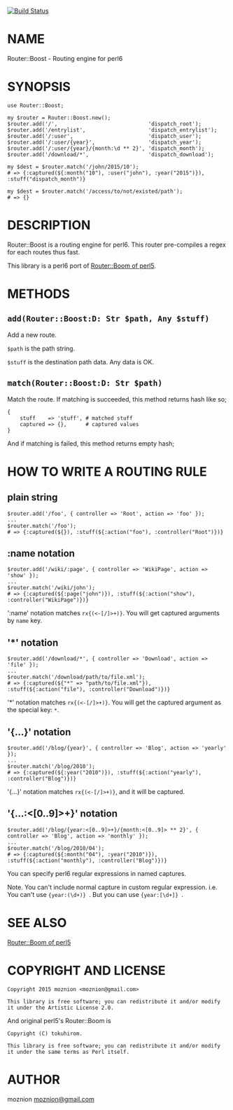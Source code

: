 [![Build Status](https://travis-ci.org/moznion/p6-Router-Boost.svg?branch=master)](https://travis-ci.org/moznion/p6-Router-Boost)

NAME
====

Router::Boost - Routing engine for perl6

SYNOPSIS
========

    use Router::Boost;

    my $router = Router::Boost.new();
    $router.add('/',                             'dispatch_root');
    $router.add('/entrylist',                    'dispatch_entrylist');
    $router.add('/:user',                        'dispatch_user');
    $router.add('/:user/{year}',                 'dispatch_year');
    $router.add('/:user/{year}/{month:\d ** 2}', 'dispatch_month');
    $router.add('/download/*',                   'dispatch_download');

    my $dest = $router.match('/john/2015/10');
    # => {:captured(${:month("10"), :user("john"), :year("2015")}), :stuff("dispatch_month")}

    my $dest = $router.match('/access/to/not/existed/path');
    # => {}

DESCRIPTION
===========

Router::Boost is a routing engine for perl6. This router pre-compiles a regex for each routes thus fast.

This library is a perl6 port of [Router::Boom of perl5](https://metacpan.org/pod/Router::Boom).

METHODS
=======

`add(Router::Boost:D: Str $path, Any $stuff)`
---------------------------------------------

Add a new route.

`$path` is the path string.

`$stuff` is the destination path data. Any data is OK.

`match(Router::Boost:D: Str $path)`
-----------------------------------

Match the route. If matching is succeeded, this method returns hash like so;

    {
        stuff    => 'stuff', # matched stuff
        captured => {},      # captured values
    }

And if matching is failed, this method returns empty hash;

HOW TO WRITE A ROUTING RULE
===========================

plain string
------------

    $router.add('/foo', { controller => 'Root', action => 'foo' });
    ...
    $router.match('/foo');
    # => {:captured(${}), :stuff(${:action("foo"), :controller("Root")})}

:name notation
--------------

    $router.add('/wiki/:page', { controller => 'WikiPage', action => 'show' });
    ...
    $router.match('/wiki/john');
    # => {:captured(${:page("john")}), :stuff(${:action("show"), :controller("WikiPage")})}

':name' notation matches `rx{(<-[/]>+)}`. You will get captured arguments by `name` key.

'*' notation
------------

    $router.add('/download/*', { controller => 'Download', action => 'file' });
    ...
    $router.match('/download/path/to/file.xml');
    # => {:captured(${"*" => "path/to/file.xml"}), :stuff(${:action("file"), :controller("Download")})}

'*' notation matches `rx{(<-[/]>+)}`. You will get the captured argument as the special key: `*`.

'{...}' notation
----------------

    $router.add('/blog/{year}', { controller => 'Blog', action => 'yearly' });
    ...
    $router.match('/blog/2010');
    # => {:captured(${:year("2010")}), :stuff(${:action("yearly"), :controller("Blog")})}

'{...}' notation matches `rx{(<-[/]>+)}`, and it will be captured.

'{...:<[0..9]>+}' notation
--------------------------

    $router.add('/blog/{year:<[0..9]>+}/{month:<[0..9]> ** 2}', { controller => 'Blog', action => 'monthly' });
    ...
    $router.match('/blog/2010/04');
    # => {:captured(${:month("04"), :year("2010")}), :stuff(${:action("monthly"), :controller("Blog")})}

You can specify perl6 regular expressions in named captures.

Note. You can't include normal capture in custom regular expression. i.e. You can't use `{year:(\d+)} `. But you can use `{year:[\d+]} `.

SEE ALSO
========

[Router::Boom of perl5](https://metacpan.org/pod/Router::Boom)

COPYRIGHT AND LICENSE
=====================

    Copyright 2015 moznion <moznion@gmail.com>

    This library is free software; you can redistribute it and/or modify it under the Artistic License 2.0.

And original perl5's Router::Boom is

    Copyright (C) tokuhirom.

    This library is free software; you can redistribute it and/or modify
    it under the same terms as Perl itself.

AUTHOR
======

moznion <moznion@gmail.com>
